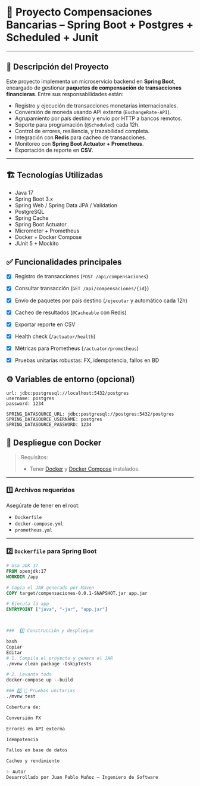 # 🏦 Proyecto Compensaciones Bancarias – Spring Boot + Postgres + Scheduled + Junit

---

## 📌 Descripción del Proyecto

Este proyecto implementa un microservicio backend en **Spring Boot**, encargado de gestionar **paquetes de compensación de transacciones financieras**. Entre sus responsabilidades están:

- Registro y ejecución de transacciones monetarias internacionales.
- Conversión de moneda usando API externa (`ExchangeRate-API`).
- Agrupamiento por país destino y envío por HTTP a bancos remotos.
- Soporte para programación (`@Scheduled`) cada 12h.
- Control de errores, resiliencia, y trazabilidad completa.
- Integración con **Redis** para cacheo de transacciones.
- Monitoreo con **Spring Boot Actuator + Prometheus**.
- Exportación de reporte en **CSV**.

---

## 🏗️ Tecnologías Utilizadas

- Java 17
- Spring Boot 3.x
- Spring Web / Spring Data JPA / Validation
- PostgreSQL
- Spring Cache
- Spring Boot Actuator
- Micrometer + Prometheus
- Docker + Docker Compose
- JUnit 5 + Mockito

## ✅ Funcionalidades principales

- [x] Registro de transacciones (`POST /api/compensaciones`)
- [x] Consultar transacción (`GET /api/compensaciones/{id}`)
- [x] Envío de paquetes por país destino (`/ejecutar` y automático cada 12h)
- [x] Cacheo de resultados (`@Cacheable` con Redis)
- [x] Exportar reporte en CSV
- [x] Health check (`/actuator/health`)
- [x] Métricas para Prometheus (`/actuator/prometheus`)
- [x] Pruebas unitarias robustas: FX, idempotencia, fallos en BD


## ⚙️ Variables de entorno (opcional)
    url: jdbc:postgresql://localhost:5432/postgres
    username: postgres
    password: 1234

    SPRING_DATASOURCE_URL: jdbc:postgresql://postgres:5432/postgres
    SPRING_DATASOURCE_USERNAME: postgres
    SPRING_DATASOURCE_PASSWORD: 1234



## 🐳 Despliegue con Docker

> Requisitos:
> - Tener [Docker](https://docs.docker.com/get-docker/) y [Docker Compose](https://docs.docker.com/compose/install/) instalados.

---

### 1️⃣ Archivos requeridos

Asegúrate de tener en el root:

- `Dockerfile`
- `docker-compose.yml`
- `prometheus.yml`

---

### 2️⃣ `Dockerfile` para Spring Boot

```dockerfile
# Usa JDK 17
FROM openjdk:17
WORKDIR /app

# Copia el JAR generado por Maven
COPY target/compensaciones-0.0.1-SNAPSHOT.jar app.jar

# Ejecuta la app
ENTRYPOINT ["java", "-jar", "app.jar"]



###  3️⃣ Construcción y despliegue

bash
Copiar
Editar
# 1. Compila el proyecto y genera el JAR
./mvnw clean package -DskipTests

# 2. Levanta todo
docker-compose up --build

### 3️⃣ 🧪 Pruebas unitarias
./mvnw test

Cobertura de:

Conversión FX

Errores en API externa

Idempotencia

Fallos en base de datos

Cacheo y rendimiento

✨ Autor
Desarrollado por Juan Pablo Muñoz – Ingeniero de Software
